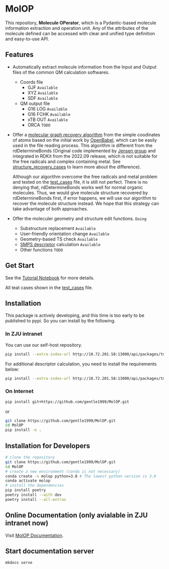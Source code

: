 <!--
 * @Author: TMJ
 * @Date: 2023-10-30 13:36:49
 * @LastEditors: TMJ
 * @LastEditTime: 2024-09-04 11:01:21
 * @Description: 请填写简介
-->
# MolOP

This repository, **Molecule OPerator**, which is a Pydantic-based molecule information extraction and operation unit. Any of the attributes of the molecule defined can be accessed with clear and unified type definition and easy-to-use API.

## Features

- Automatically extract molecule information from the Input and Output files of the common QM calculation softwares.
  - Coords file
    - GJF `Available`
    - XYZ `Available`
    - SDF `Available`
  - QM output file
    - G16 LOG `Available`
    - G16 FCHK `Available`
    - xTB OUT `Available`
    - ORCA `TODO`

- Offer a [molecular graph recovery algorithm](molop/structure/structure_recovery.py) from the simple coodinates of atoms based on the initial work by [OpenBabel](https://openbabel.org/index.html), which can be easily used in the file reading process. This algorithm is different from the rdDetermineBonds (Original code implemented by [Jensen group](https://github.com/jensengroup/xyz2mol) and integrated in RDKit from the 2022.09 release, which is not suitable for the free radicals and complex containing metal. See [structure_recovery_cases](docs/en/structure_recovery_cases.ipynb) to learn more about the difference).
  
  Although our algorithm overcome the free radicals and metal problem and tested on the [test_cases](tutorial/test_cases.ipynb) file, it is still not perfect. There is no denying that, rdDetermineBonds works well for normal organic molecules. Thus, we would give molecule structure recovered by rdDetermineBonds first, if error happens, we will use our algorithm to recover the molecule structure instead. We hope that this strategy can take advantage of both approaches.

- Offer the moleculer geometry and structure edit functions. `Doing`
  - Substructure replacement `Available`
  - User-friendly orientation change `Available`
  - Geometry-based TS check `Available`
  - [SMPS descriptor](https://github.com/licheng-xu-echo/SPMS.git) calculation `Available`
  - Other functions `TODO`

## Get Start

See the [Tutorial Notebook](tutorial/get_start.ipynb) for more details.

All teat cases shown in the [test_cases](tutorial/test_cases.ipynb) file.

## Installation

This package is actively developing, and this time is too early to be published to pypi. So you can install by the following.

### In ZJU intranet

You can use our self-host repository.

```bash
pip install --extra-index-url http://10.72.201.58:13000/api/packages/tmj/pypi/simple/ --trusted-host 10.72.201.58 molop --upgrade
```

For additional descriptor calculation, you need to install the requirements below:

```bash
pip install --extra-index-url http://10.72.201.58:13000/api/packages/tmj/pypi/simple/ --trusted-host 10.72.201.58 molop[full] --upgrade
```

### On Internet

```bash
pip install git+https://github.com/gentle1999/MolOP.git
```

or

```bash
git clone https://github.com/gentle1999/MolOP.git
cd MolOP
pip install -e .
```

## Installation for Developers

```bash
# clone the repository
git clone https://github.com/gentle1999/MolOP.git
cd MolOP
# create a new environment (conda is not necessary)
conda create -n molop python=3.8 # The lowest python version is 3.8
conda activate molop
# install the dependencies
pip install poetry
poetry install --with dev
poetry install --all-extras
```

## Online Documentation (only avialable in ZJU intranet now)

Visit [MolOP Documentation](https://molop-gentle-7355819aa2dbcc7edc9420595fa823e6ffaebc1a874271edbf.pages.zjusct.io/).

## Start documentation server

```bash
mkdocs serve
```
